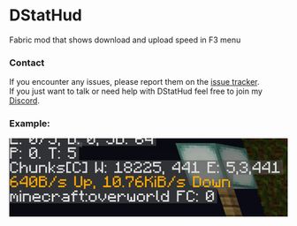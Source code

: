 # DStatHud
Fabric mod that shows download and upload speed in F3 menu

### Contact
If you encounter any issues, please report them on the
[issue tracker](https://github.com/FlorianMichael/DStatHud/issues).  
If you just want to talk or need help with DStatHud feel free to join my
[Discord](https://discord.gg/BwWhCHUKDf).

### Example: <br>
![example.png](.github/images/example.png)
